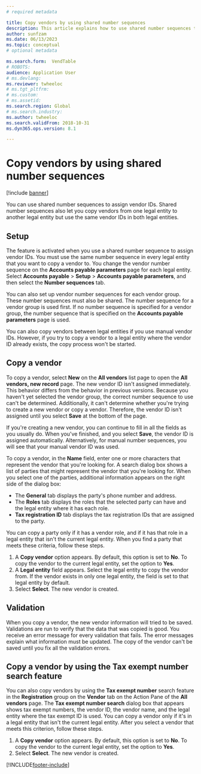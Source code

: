 ```yaml
---
# required metadata

title: Copy vendors by using shared number sequences
description: This article explains how to use shared number sequences to copy a vendor to another legal entity but keep the same vendor ID.
author: sunfzam
ms.date: 06/13/2023
ms.topic: conceptual
# optional metadata

ms.search.form:  VendTable
# ROBOTS: 
audience: Application User
# ms.devlang: 
ms.reviewer: twheeloc
# ms.tgt_pltfrm: 
# ms.custom: 
# ms.assetid: 
ms.search.region: Global
# ms.search.industry: 
ms.author: twheeloc
ms.search.validFrom: 2018-10-31
ms.dyn365.ops.version: 8.1

---
```


# Copy vendors by using shared number sequences

[!include [banner](../includes/banner.md)]

You can use shared number sequences to assign vendor IDs. Shared number sequences also let you copy vendors from one legal entity to another legal entity but use the same vendor IDs in both legal entities.

## Setup

The feature is activated when you use a shared number sequence to assign vendor IDs. You must use the same number sequence in every legal entity that you want to copy a vendor to. You change the vendor number sequence on the **Accounts payable parameters** page for each legal entity. Select **Accounts payable** \> **Setup** \> **Accounts payable parameters**, and then select the **Number sequences** tab.

You can also set up vendor number sequences for each vendor group. These number sequences must also be shared. The number sequence for a vendor group is used first. If no number sequence is specified for a vendor group, the number sequence that is specified on the **Accounts payable parameters** page is used.

You can also copy vendors between legal entities if you use manual vendor IDs. However, if you try to copy a vendor to a legal entity where the vendor ID already exists, the copy process won't be started.

## Copy a vendor

To copy a vendor, select **New** on the **All vendors** list page to open the **All vendors, new record** page. The new vendor ID isn't assigned immediately. This behavior differs from the behavior in previous versions. Because you haven't yet selected the vendor group, the correct number sequence to use can't be determined. Additionally, it can't determine whether you're trying to create a new vendor or copy a vendor. Therefore, the vendor ID isn't assigned until you select **Save** at the bottom of the page.

If you're creating a new vendor, you can continue to fill in all the fields as you usually do. When you've finished, and you select **Save**, the vendor ID is assigned automatically. Alternatively, for manual number sequences, you will see that your manual vendor ID was used.

To copy a vendor, in the **Name** field, enter one or more characters that represent the vendor that you're looking for. A search dialog box shows a list of parties that might represent the vendor that you're looking for. When you select one of the parties, additional information appears on the right side of the dialog box:

- The **General** tab displays the party's phone number and address.
- The **Roles** tab displays the roles that the selected party can have and the legal entity where it has each role.
- **Tax registration ID** tab displays the tax registration IDs that are assigned to the party.

You can copy a party only if it has a vendor role, and if it has that role in a legal entity that isn't the current legal entity. When you find a party that meets these criteria, follow these steps.

1. A **Copy vendor** option appears. By default, this option is set to **No**. To copy the vendor to the current legal entity, set the option to **Yes**. 
2. A **Legal entity** field appears. Select the legal entity to copy the vendor from. If the vendor exists in only one legal entity, the field is set to that legal entity by default.
3. Select **Select**. The new vendor is created.

## Validation

When you copy a vendor, the new vendor information will tried to be saved. Validations are run to verify that the data that was copied is good. You receive an error message for every validation that fails. The error messages explain what information must be updated. The copy of the vendor can't be saved until you fix all the validation errors.

## Copy a vendor by using the Tax exempt number search feature

You can also copy vendors by using the **Tax exempt number** search feature in the **Registration** group on the **Vendor** tab on the Action Pane of the **All vendors** page. The **Tax exempt number search** dialog box that appears shows tax exempt numbers, the vendor ID, the vendor name, and the legal entity where the tax exempt ID is used. You can copy a vendor only if it's in a legal entity that isn't the current legal entity. After you select a vendor that meets this criterion, follow these steps.

1. A **Copy vendor** option appears. By default, this option is set to **No**. To copy the vendor to the current legal entity, set the option to **Yes**.
2. Select **Select**. The new vendor is created.


[!INCLUDE[footer-include](../../includes/footer-banner.md)]

